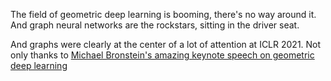 The field of geometric deep learning is booming, there's no way around it. And graph neural networks are the rockstars, sitting in the driver seat.

And graphs were clearly at the center of a lot of attention at ICLR 2021.
Not only thanks to [Michael Bronstein's amazing keynote speech on geometric deep learning](https://iclr.cc/virtual/2021/invited-talk/3717)